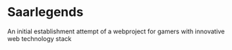 # Saarlegends
An initial establishment attempt of a webproject for gamers with innovative web technology stack
